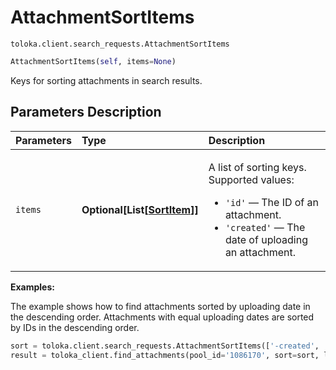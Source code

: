 # AttachmentSortItems
`toloka.client.search_requests.AttachmentSortItems`

```python
AttachmentSortItems(self, items=None)
```

Keys for sorting attachments in search results.

## Parameters Description

| Parameters | Type | Description |
| :----------| :----| :-----------|
`items`|**Optional\[List\[[SortItem](toloka.client.search_requests.AttachmentSortItems.SortItem.md)\]\]**|<p>A list of sorting keys. Supported values:</p> <ul> <li>`'id'` — The ID of an attachment.</li> <li>`'created'` — The date of uploading an attachment.</li> </ul>

**Examples:**

The example shows how to find attachments sorted by uploading date in the descending order. Attachments with equal uploading dates are sorted by IDs in the descending order.

```python
sort = toloka.client.search_requests.AttachmentSortItems(['-created', '-id'])
result = toloka_client.find_attachments(pool_id='1086170', sort=sort, limit=10)
```

